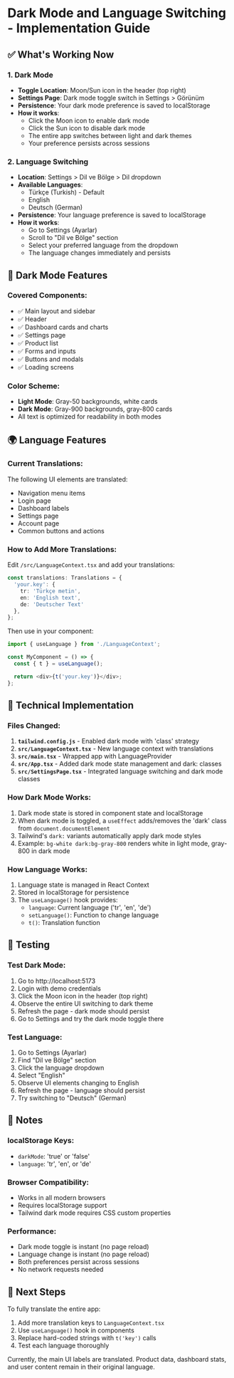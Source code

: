# Dark Mode and Language Switching - Implementation Guide

## ✅ What's Working Now

### 1. Dark Mode
- **Toggle Location**: Moon/Sun icon in the header (top right)
- **Settings Page**: Dark mode toggle switch in Settings > Görünüm
- **Persistence**: Your dark mode preference is saved to localStorage
- **How it works**:
  - Click the Moon icon to enable dark mode
  - Click the Sun icon to disable dark mode
  - The entire app switches between light and dark themes
  - Your preference persists across sessions

### 2. Language Switching
- **Location**: Settings > Dil ve Bölge > Dil dropdown
- **Available Languages**:
  - Türkçe (Turkish) - Default
  - English
  - Deutsch (German)
- **Persistence**: Your language preference is saved to localStorage
- **How it works**:
  - Go to Settings (Ayarlar)
  - Scroll to "Dil ve Bölge" section
  - Select your preferred language from the dropdown
  - The language changes immediately and persists

## 🎨 Dark Mode Features

### Covered Components:
- ✅ Main layout and sidebar
- ✅ Header
- ✅ Dashboard cards and charts
- ✅ Settings page
- ✅ Product list
- ✅ Forms and inputs
- ✅ Buttons and modals
- ✅ Loading screens

### Color Scheme:
- **Light Mode**: Gray-50 backgrounds, white cards
- **Dark Mode**: Gray-900 backgrounds, gray-800 cards
- All text is optimized for readability in both modes

## 🌍 Language Features

### Current Translations:
The following UI elements are translated:
- Navigation menu items
- Login page
- Dashboard labels
- Settings page
- Account page
- Common buttons and actions

### How to Add More Translations:

Edit `/src/LanguageContext.tsx` and add your translations:

```typescript
const translations: Translations = {
  'your.key': {
    tr: 'Türkçe metin',
    en: 'English text',
    de: 'Deutscher Text'
  },
};
```

Then use in your component:

```typescript
import { useLanguage } from './LanguageContext';

const MyComponent = () => {
  const { t } = useLanguage();

  return <div>{t('your.key')}</div>;
};
```

## 🔧 Technical Implementation

### Files Changed:

1. **`tailwind.config.js`** - Enabled dark mode with 'class' strategy
2. **`src/LanguageContext.tsx`** - New language context with translations
3. **`src/main.tsx`** - Wrapped app with LanguageProvider
4. **`src/App.tsx`** - Added dark mode state management and dark: classes
5. **`src/SettingsPage.tsx`** - Integrated language switching and dark mode classes

### How Dark Mode Works:

1. Dark mode state is stored in component state and localStorage
2. When dark mode is toggled, a `useEffect` adds/removes the 'dark' class from `document.documentElement`
3. Tailwind's `dark:` variants automatically apply dark mode styles
4. Example: `bg-white dark:bg-gray-800` renders white in light mode, gray-800 in dark mode

### How Language Works:

1. Language state is managed in React Context
2. Stored in localStorage for persistence
3. The `useLanguage()` hook provides:
   - `language`: Current language ('tr', 'en', 'de')
   - `setLanguage()`: Function to change language
   - `t()`: Translation function

## 🧪 Testing

### Test Dark Mode:
1. Go to http://localhost:5173
2. Login with demo credentials
3. Click the Moon icon in the header (top right)
4. Observe the entire UI switching to dark theme
5. Refresh the page - dark mode should persist
6. Go to Settings and try the dark mode toggle there

### Test Language:
1. Go to Settings (Ayarlar)
2. Find "Dil ve Bölge" section
3. Click the language dropdown
4. Select "English"
5. Observe UI elements changing to English
6. Refresh the page - language should persist
7. Try switching to "Deutsch" (German)

## 📝 Notes

### localStorage Keys:
- `darkMode`: 'true' or 'false'
- `language`: 'tr', 'en', or 'de'

### Browser Compatibility:
- Works in all modern browsers
- Requires localStorage support
- Tailwind dark mode requires CSS custom properties

### Performance:
- Dark mode toggle is instant (no page reload)
- Language change is instant (no page reload)
- Both preferences persist across sessions
- No network requests needed

## 🎯 Next Steps

To fully translate the entire app:

1. Add more translation keys to `LanguageContext.tsx`
2. Use `useLanguage()` hook in components
3. Replace hard-coded strings with `t('key')` calls
4. Test each language thoroughly

Currently, the main UI labels are translated. Product data, dashboard stats, and user content remain in their original language.
